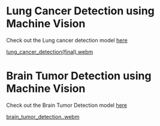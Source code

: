 # Lung Cancer Detection using Machine Vision

Check out the Lung cancer detection model [here](https://github.com/ReyeTech/CancerDetection/tree/Lung_Cancer_Detection)

[lung_cancer_detection(final).webm](https://github.com/ReyeTech/CancerDetection/assets/109020327/913fed9e-fc98-4b0c-a207-678214544124)

# Brain Tumor Detection using Machine Vision

Check out the Brain Tumor Detection model [here](https://github.com/ReyeTech/CancerDetection/tree/Brain_Tumor_Detection)

[brain_tumor_detection..webm](https://github.com/ReyeTech/CancerDetection/assets/109020327/9dead85f-b0e3-4db5-8ed2-181b406df97e)
